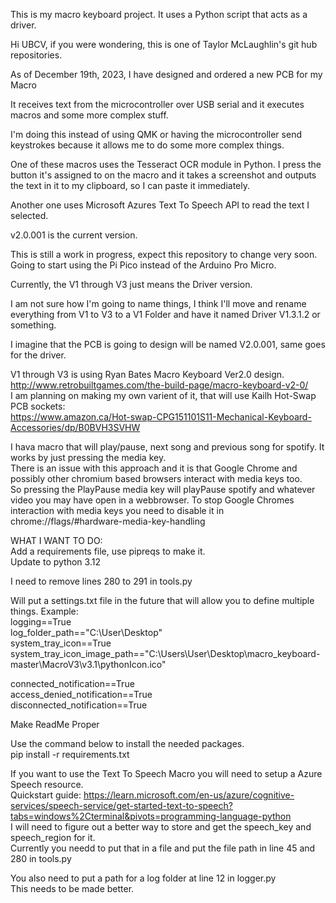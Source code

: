 This is my macro keyboard project. It uses a Python script that acts as a driver.

Hi UBCV, if  you were wondering, this is one of Taylor McLaughlin's git hub repositories.

As of December 19th, 2023, I have designed and ordered a new PCB for my Macro

It receives text from the microcontroller over USB serial and it executes macros and some more complex stuff.

I'm doing this instead of using QMK or having the microcontroller send keystrokes because it allows me to do some more complex things.

One of these macros uses the Tesseract OCR module in Python. I press the button it's assigned to on the macro and it takes a screenshot and outputs the text in it to my clipboard, so I can paste it immediately.

Another one uses Microsoft Azures Text To Speech API to read the text I selected.

v2.0.001 is the current version.

This is still a work in progress, expect this repository to change very soon. Going to start using the Pi Pico instead of the Arduino Pro Micro.

Currently, the V1 through V3 just means the Driver version.	

I am not sure how I'm going to name things, I think I'll move and rename everything from V1 to V3 to a V1 Folder and have it named Driver V1.3.1.2 or something.	

I imagine that the PCB is going to design will be named V2.0.001, same goes for the driver.	

V1 through V3 is using Ryan Bates Macro Keyboard Ver2.0 design.  
http://www.retrobuiltgames.com/the-build-page/macro-keyboard-v2-0/  
I am planning on making my own varient of it, that will use Kailh Hot-Swap PCB sockets:   
https://www.amazon.ca/Hot-swap-CPG151101S11-Mechanical-Keyboard-Accessories/dp/B0BVH3SVHW   

I hava macro that will play/pause, next song and previous song for spotify. It works by just pressing the media key.    
There is an issue with this approach and it is that Google Chrome and possibly other chromium based browsers interact with media keys too.  
So pressing the PlayPause media key will playPause spotify and whatever video you may have open in a webbrowser. To stop Google Chromes interaction with media keys 
you need to disable it in chrome://flags/#hardware-media-key-handling

WHAT I WANT TO DO:  
Add a requirements file, use pipreqs to make it.  
Update to python 3.12

I need to remove lines 280 to 291 in tools.py

Will put a settings.txt file in the future that will allow you to define multiple things. 
Example:  
  logging==True   
  log_folder_path=="C:\User\Desktop"  
  system_tray_icon==True  
  system_tray_icon_image_path=="C:\Users\User\Desktop\macro_keyboard-master\MacroV3\v3.1\pythonIcon.ico"  

  connected_notification==True  
  access_denied_notification==True  
  disconnected_notification==True 

Make ReadMe Proper


Use the command below to install the needed packages.   
pip install -r requirements.txt

If you want to use the Text To Speech Macro you will need to setup a Azure Speech resource.   
Quickstart guide: https://learn.microsoft.com/en-us/azure/cognitive-services/speech-service/get-started-text-to-speech?tabs=windows%2Cterminal&pivots=programming-language-python   
I will need to figure out a better way to store and get the speech_key and speech_region for it.    
Currently you needd to put that in a file and put the file path in line 45 and 280 in tools.py    

You also need to put a path for a log folder at line 12 in logger.py    
This needs to be made better. 
